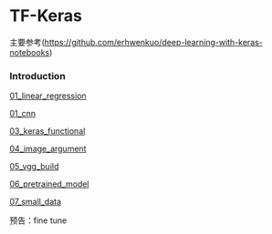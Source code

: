 # TF-Keras


主要参考(https://github.com/erhwenkuo/deep-learning-with-keras-notebooks)


### Introduction

[01_linear_regression](https://github.com/dzwduan/tensorflow_learn/blob/master/01_linear_regression.ipynb)

[01_cnn](https://github.com/dzwduan/tensorflow_learn/blob/master/02_cnn.ipynb)

[03_keras_functional](https://github.com/dzwduan/tensorflow_learn/blob/master/03_Keras_functional.ipynb)

[04_image_argument](https://github.com/dzwduan/tensorflow_learn/blob/master/04_%E5%9B%BE%E5%83%8F%E5%A2%9E%E5%BC%BA.ipynb)

[05_vgg_build](https://github.com/dzwduan/tensorflow_learn/blob/master/05_vgg_build.ipynb)

[06_pretrained_model](https://github.com/dzwduan/tensorflow_learn/blob/master/06_pretrained_model.ipynb)

[07_small_data](https://github.com/dzwduan/tensorflow_learn/blob/master/07_small_data.ipynb) 

预告：fine tune
